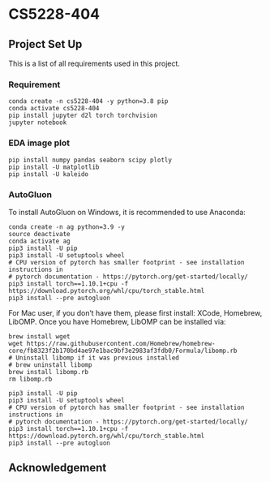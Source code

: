 # CS5228-404

## Project Set Up
This is a list of all requirements used in this project.
### Requirement

```
conda create -n cs5228-404 -y python=3.8 pip
conda activate cs5228-404
pip install jupyter d2l torch torchvision
jupyter notebook

```

### EDA image plot 

```
pip install numpy pandas seaborn scipy plotly
pip install -U matplotlib
pip install -U kaleido
```

### AutoGluon
To install AutoGluon on Windows, it is recommended to use Anaconda:
```
conda create -n ag python=3.9 -y
source deactivate
conda activate ag
pip3 install -U pip
pip3 install -U setuptools wheel
# CPU version of pytorch has smaller footprint - see installation instructions in
# pytorch documentation - https://pytorch.org/get-started/locally/
pip3 install torch==1.10.1+cpu -f https://download.pytorch.org/whl/cpu/torch_stable.html
pip3 install --pre autogluon
```

For Mac user, if you don’t have them, please first install: XCode, Homebrew, LibOMP. Once you have Homebrew, LibOMP can be installed via:

```
brew install wget
wget https://raw.githubusercontent.com/Homebrew/homebrew-core/fb8323f2b170bd4ae97e1bac9bf3e2983af3fdb0/Formula/libomp.rb
# Uninstall libomp if it was previous installed
# brew uninstall libomp
brew install libomp.rb
rm libomp.rb

pip3 install -U pip
pip3 install -U setuptools wheel
# CPU version of pytorch has smaller footprint - see installation instructions in
# pytorch documentation - https://pytorch.org/get-started/locally/
pip3 install torch==1.10.1+cpu -f https://download.pytorch.org/whl/cpu/torch_stable.html
pip3 install --pre autogluon
```

## Acknowledgement